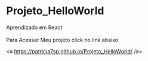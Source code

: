 # Projeto_HelloWorld
Aprendizado em React<br><br>
Para Acessar Meu projeto click no link abaixo

<a https://patricia7sp.github.io/Projeto_HelloWorld/ /a>
